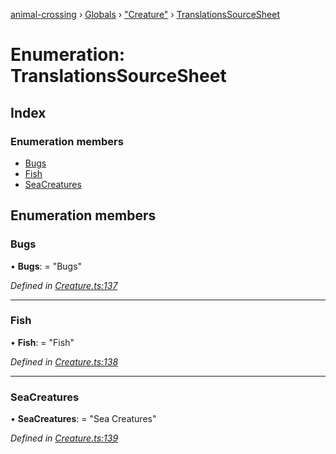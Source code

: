 [animal-crossing](../README.md) › [Globals](../globals.md) › ["Creature"](../modules/_creature_.md) › [TranslationsSourceSheet](_creature_.translationssourcesheet.md)

# Enumeration: TranslationsSourceSheet

## Index

### Enumeration members

* [Bugs](_creature_.translationssourcesheet.md#bugs)
* [Fish](_creature_.translationssourcesheet.md#fish)
* [SeaCreatures](_creature_.translationssourcesheet.md#seacreatures)

## Enumeration members

###  Bugs

• **Bugs**: = "Bugs"

*Defined in [Creature.ts:137](https://github.com/Norviah/animal-crossing/blob/2672d28/module/types/Creature.ts#L137)*

___

###  Fish

• **Fish**: = "Fish"

*Defined in [Creature.ts:138](https://github.com/Norviah/animal-crossing/blob/2672d28/module/types/Creature.ts#L138)*

___

###  SeaCreatures

• **SeaCreatures**: = "Sea Creatures"

*Defined in [Creature.ts:139](https://github.com/Norviah/animal-crossing/blob/2672d28/module/types/Creature.ts#L139)*

